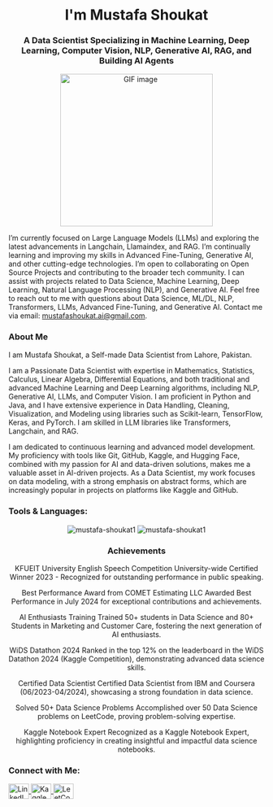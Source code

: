 <h1 align="center">I'm Mustafa Shoukat</h1>
<h3 align="center">A Data Scientist Specializing in Machine Learning, Deep Learning, Computer Vision, NLP, Generative AI, RAG, and Building AI Agents</h3>
<p align="center">
  <img src="https://th.bing.com/th/id/R.23b8ca23938cdddef47d5c1a63efccc5?rik=qw1BV30irxq%2bpQ&pid=ImgRaw&r=0" width="300" alt="GIF image">
</p>

I’m currently focused on Large Language Models (LLMs) and exploring the latest advancements in Langchain, Llamaindex, and RAG.
I’m continually learning and improving my skills in Advanced Fine-Tuning, Generative AI, and other cutting-edge technologies.
I’m open to collaborating on Open Source Projects and contributing to the broader tech community.
I can assist with projects related to Data Science, Machine Learning, Deep Learning, Natural Language Processing (NLP), and Generative AI.
Feel free to reach out to me with questions about Data Science, ML/DL, NLP, Transformers, LLMs, Advanced Fine-Tuning, and Generative AI.
Contact me via email: mustafashoukat.ai@gmail.com.

<h3 align="left">About Me</h3>

I am Mustafa Shoukat, a Self-made Data Scientist from Lahore, Pakistan.

I am a Passionate Data Scientist with expertise in Mathematics, Statistics, Calculus, Linear Algebra, Differential Equations, and both traditional and advanced Machine Learning and Deep Learning algorithms, including NLP, Generative AI, LLMs, and Computer Vision. I am proficient in Python and Java, and I have extensive experience in Data Handling, Cleaning, Visualization, and Modeling using libraries such as Scikit-learn, TensorFlow, Keras, and PyTorch. I am skilled in LLM libraries like Transformers, Langchain, and RAG.

I am dedicated to continuous learning and advanced model development. My proficiency with tools like Git, GitHub, Kaggle, and Hugging Face, combined with my passion for AI and data-driven solutions, makes me a valuable asset in AI-driven projects. As a Data Scientist, my work focuses on data modeling, with a strong emphasis on abstract forms, which are increasingly popular in projects on platforms like Kaggle and GitHub.

</div>
<h3 align="left"> Tools & Languages:</h3>
              

<p align="center">
  <img align="center" src="https://github-readme-stats.vercel.app/api?username=mustafa-shoukat1&show_icons=true&locale=en" alt="mustafa-shoukat1" />
  <img align="center" src="https://github-readme-streak-stats.herokuapp.com/?user=mustafa-shoukat1&" alt="mustafa-shoukat1" />
</p>


<h3 align="center">Achievements</h3>
<div align="center">
KFUEIT University English Speech Competition
University-wide Certified Winner 2023 - Recognized for outstanding performance in public speaking.

Best Performance Award from COMET Estimating LLC
Awarded Best Performance in July 2024 for exceptional contributions and achievements.

AI Enthusiasts Training
Trained 50+ students in Data Science and 80+ Students in Marketing and Customer Care, fostering the next generation of AI enthusiasts.

WiDS Datathon 2024
Ranked in the top 12% on the leaderboard in the WiDS Datathon 2024 (Kaggle Competition), demonstrating advanced data science skills.

Certified Data Scientist
Certified Data Scientist from IBM and Coursera (06/2023-04/2024), showcasing a strong foundation in data science.

Solved 50+ Data Science Problems
Accomplished over 50 Data Science problems on LeetCode, proving problem-solving expertise.

Kaggle Notebook Expert
Recognized as a Kaggle Notebook Expert, highlighting proficiency in creating insightful and impactful data science notebooks.

</div>
<h3 align="left">Connect with Me:</h3>
<p align="left">
  <a href="https://www.linkedin.com/in/mustafashoukat" target="blank">
    <img align="center" src="https://raw.githubusercontent.com/rahuldkjain/github-profile-readme-generator/master/src/images/icons/Social/linked-in-alt.svg" alt="LinkedIn" height="30" width="40" />
  </a>
  <a href="https://www.kaggle.com/mustafashoukat" target="blank">
    <img align="center" src="https://raw.githubusercontent.com/rahuldkjain/github-profile-readme-generator/master/src/images/icons/Social/kaggle.svg" alt="Kaggle" height="30" width="40" />
  </a>
  <a href="https://leetcode.com/mustafashoukat/" target="blank">
    <img align="center" src="https://raw.githubusercontent.com/rahuldkjain/github-profile-readme-generator/master/src/images/icons/Social/leet-code.svg" alt="LeetCode" height="30" width="40" />
  </a>
</p>
